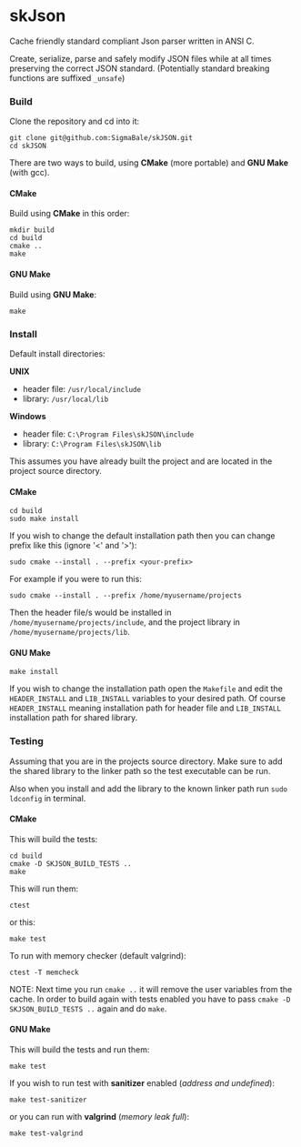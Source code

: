# skJson
Cache friendly standard compliant Json parser written in ANSI C.

Create, serialize, parse and safely modify JSON files while at all times preserving
the correct JSON standard.
(Potentially standard breaking functions are suffixed `_unsafe`)

### Build
Clone the repository and cd into it:
```
git clone git@github.com:SigmaBale/skJSON.git
cd skJSON
```
There are two ways to build, using **CMake** (more portable) and **GNU Make** (with gcc).

#### CMake
Build using **CMake** in this order:
```
mkdir build
cd build
cmake ..
make
```

#### GNU Make
Build using **GNU Make**:
```
make
```
### Install
Default install directories: 

**UNIX**
- header file:  `/usr/local/include`
- library: `/usr/local/lib`

**Windows**
- header file: `C:\Program Files\skJSON\include`
- library: `C:\Program Files\skJSON\lib`

This assumes you have already built the project and
are located in the project source directory.

#### CMake
```
cd build
sudo make install
```
If you wish to change the default installation path
then you can change prefix like this (ignore '<' and '>'):
```
sudo cmake --install . --prefix <your-prefix>
```
For example if you were to run this:
```
sudo cmake --install . --prefix /home/myusername/projects
```
Then the header file/s would be installed in `/home/myusername/projects/include`,
and the project library in `/home/myusername/projects/lib`.

#### GNU Make
```
make install
```
If you wish to change the installation path open the `Makefile` and edit the
`HEADER_INSTALL` and `LIB_INSTALL` variables to your desired path. Of course
`HEADER_INSTALL` meaning installation path for header file and `LIB_INSTALL`
installation path for shared library.

### Testing
Assuming that you are in the projects source directory.
Make sure to add the shared library to the linker path so the
test executable can be run.

Also when you install and add the library to the known linker path
run `sudo ldconfig` in terminal.

#### CMake
This will build the tests:
```
cd build
cmake -D SKJSON_BUILD_TESTS ..
make
```
This will run them:
```
ctest
```
or this:
```
make test
```
To run with memory checker (default valgrind):
```
ctest -T memcheck
```
NOTE: Next time you run `cmake ..` it will remove the user variables from the cache.
In order to build again with tests enabled you have to pass `cmake -D SKJSON_BUILD_TESTS ..`
again and do `make`.

#### GNU Make
This will build the tests and run them:
```
make test
```
If you wish to run test with **sanitizer** enabled (*address and undefined*):
```
make test-sanitizer
```
or you can run with **valgrind** (*memory leak full*):
```
make test-valgrind
```

